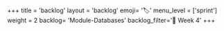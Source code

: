 +++
title = 'backlog'
layout = 'backlog'
emoji= '🏷️'
menu_level = ['sprint']
weight = 2
backlog= 'Module-Databases'
backlog_filter='📅 Week 4'
+++

